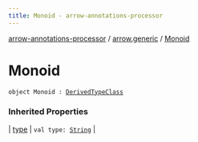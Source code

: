 ```yaml
---
title: Monoid - arrow-annotations-processor
---
```


[arrow-annotations-processor](../index.html) / [arrow.generic](index.html) / [Monoid](./-monoid.html)

# Monoid

`object Monoid : `[`DerivedTypeClass`](-derived-type-class/index.html)

### Inherited Properties

| [type](-derived-type-class/type.html) | `val type: `[`String`](https://kotlinlang.org/api/latest/jvm/stdlib/kotlin/-string/index.html) |

